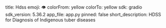 title: Hdss
emoji: 👁
colorFrom: yellow
colorTo: yellow
sdk: gradio
sdk_version: 5.36.2
app_file: app.py
pinned: false
short_description: HDSS for Diagnosis of Indigenous tuber diseases
